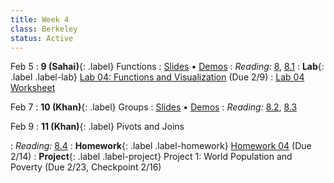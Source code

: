 ```yaml
---
title: Week 4
class: Berkeley
status: Active
---
```


Feb 5
: **9 (Sahai)**{: .label} Functions
   : [Slides](https://docs.google.com/presentation/d/1RT9NealaPB3FnVRBXFZAeqjO8VVhoJ8VXfxTAT1Yrr4/edit?usp=sharing) &#8226; [Demos](https://data8.datahub.berkeley.edu/hub/user-redirect/git-pull?repo=https%3A%2F%2Fgithub.com%2Fdata-8%2Fmaterials-sp24&urlpath=tree%2Fmaterials-sp24%2Flec%2Flec09%2Flec09.ipynb&branch=main)
: *Reading:* [8](https://inferentialthinking.com/chapters/08/Functions_and_Tables.html), [8.1](https://inferentialthinking.com/chapters/08/1/Applying_a_Function_to_a_Column.html)
: **Lab**{: .label .label-lab} [Lab 04: Functions and Visualization](https://data8.datahub.berkeley.edu/hub/user-redirect/git-pull?repo=https%3A%2F%2Fgithub.com%2Fdata-8%2Fmaterials-sp24&urlpath=tree%2Fmaterials-sp24%2Flab%2Flab04%2Flab04.ipynb) (Due 2/9)
   : [Lab 04 Worksheet](https://drive.google.com/file/d/1yLS6dHj9rjKRONKxqgPeD2C4LNOAs3LN/view?usp=sharing)

Feb 7
: **10 (Khan)**{: .label} Groups
   : [Slides](https://docs.google.com/presentation/d/1pgEAAkqRIZwa6RQKH0RblnJwd0ZVSkVahfugVYAGa6Y/edit#slide=id.g610d9f86d0_0_5) &#8226; [Demos](https://data8.datahub.berkeley.edu/hub/user-redirect/git-pull?repo=https%3A%2F%2Fgithub.com%2Fdata-8%2Fmaterials-sp24&urlpath=tree%2Fmaterials-sp24%2Flec%2Flec10%2Flec10_modified.ipynb&branch=main)
: *Reading:* [8.2](https://inferentialthinking.com/chapters/08/2/Classifying_by_One_Variable.html), [8.3](https://inferentialthinking.com/chapters/08/3/Cross-Classifying_by_More_than_One_Variable.html)

Feb 9
: **11 (Khan)**{: .label} Pivots and Joins
 <!-- : [Slides](#) &#8226; [Demos](#) &#8226; [Blank Demos](#) -->
: *Reading:* [8.4](https://inferentialthinking.com/chapters/08/4/Joining_Tables_by_Columns.html)
: **Homework**{: .label .label-homework} [Homework 04](https://data8.datahub.berkeley.edu/hub/user-redirect/git-pull?repo=https%3A%2F%2Fgithub.com%2Fdata-8%2Fmaterials-sp24&urlpath=tree%2Fmaterials-sp24%2Fhw%2Fhw04%2Fhw04.ipynb) (Due 2/14)
: **Project**{: .label .label-project} Project 1: World Population and Poverty (Due 2/23, Checkpoint 2/16)

